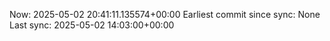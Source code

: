 Now: 2025-05-02 20:41:11.135574+00:00 Earliest commit since sync: None Last sync: 2025-05-02 14:03:00+00:00
